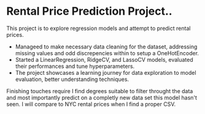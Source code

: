 # Rental Price Prediction Project..

This project is to explore regression models and attempt to predict rental prices. 

- Manageed to make necessary data cleaning for the dataset, addressing missing values and odd discrepencies within to setup a OneHotEncoder. 
- Started a LinearRegression, RidgeCV, and LassoCV models, evaluated their performances and tune hyperparameters. 
- The project showcases a learning journey for data exploration to model evaluation, better understanding techniques.

Finishing touches require I find degrees suitable to filter throught the data and most importantly predict on a completly new data set this model hasn't seen.
I will compare to NYC rental prices when I find a proper CSV.
